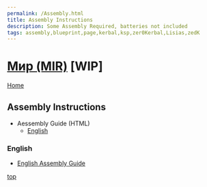 ```yaml
---
permalink: /Assembly.html
title: Assembly Instructions
description: Some Assembly Required, batteries not included
tags: assembly,blueprint,page,kerbal,ksp,zer0Kerbal,Lisias,zedK
---
```

<!-- Assembly.md v1.0.0.0
Мир (MIR)
created: 12 Sep 2022
updated: 16 Apr 2023

TEMPLATE: Assembly.md v1.0.1.0
created: 28 Aug 2022
updated: 16 Apr 2023
-->

<script src="https://kit.fontawesome.com/0ea5493613.js" crossorigin="anonymous"></script>
<i class="fa-solid fa-helmet-safety fa-beat-fade fa-3x" style="--fa-beat-fade-opacity: 0.1; --fa-beat-fade-scale: 1.25;color: #FF8200" ></i>

# [Мир (MIR)](https://www.curseforge.com/kerbal/ksp-mods/MIR) [WIP]

[Home](./index.md)

## Assembly Instructions

<!-- no toc -->
* Aessembly Guide (HTML)
  * [English](#english)

### English

* [English Assembly Guide](https://zer0kerbal.github.io/MIR/Assembly-Mir-en-us.html)

[top](#table-of-contents)

<!-- THIS FILE: CC BY-ND 4.0 by zer0Kerbal -->
